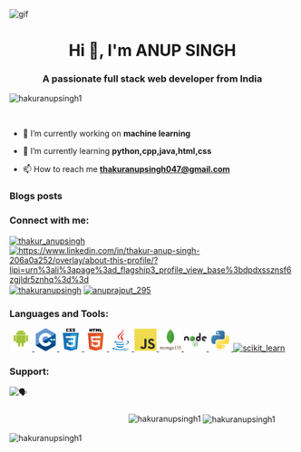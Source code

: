 ![gif](https://github.com/user-attachments/assets/1bcc7af0-f939-422f-b904-ce733e559f1e)








<h1 align="center">Hi 👋, I'm ANUP SINGH</h1>
<h3 align="center">A passionate full stack web developer from India</h3>

<p align="left"> <img src="https://komarev.com/ghpvc/?username=hakuranupsingh1&label=Profile%20views&color=0e75b6&style=flat" alt="hakuranupsingh1" /> </p>

<p align="left"> <a href="https://twitter.com/" target="blank"><img src="https://img.shields.io/twitter/follow/?logo=twitter&style=for-the-badge" alt="" /></a> </p>

- 🔭 I’m currently working on **machine learning**

- 🌱 I’m currently learning **python,cpp,java,html,css**

- 📫 How to reach me **thakuranupsingh047@gmail.com**

### Blogs posts
<!-- BLOG-POST-LIST:START -->
<!-- BLOG-POST-LIST:END -->

<h3 align="left">Connect with me:</h3>
<p align="left">
<a href="https://dev.to/thakur_anupsingh" target="blank"><img align="center" src="https://raw.githubusercontent.com/rahuldkjain/github-profile-readme-generator/master/src/images/icons/Social/devto.svg" alt="thakur_anupsingh" height="30" width="40" /></a>
<a href="https://linkedin.com/in/https://www.linkedin.com/in/thakur-anup-singh-206a0a252/overlay/about-this-profile/?lipi=urn%3ali%3apage%3ad_flagship3_profile_view_base%3bdpdxssznsf6zgjldr5znhq%3d%3d" target="blank"><img align="center" src="https://raw.githubusercontent.com/rahuldkjain/github-profile-readme-generator/master/src/images/icons/Social/linked-in-alt.svg" alt="https://www.linkedin.com/in/thakur-anup-singh-206a0a252/overlay/about-this-profile/?lipi=urn%3ali%3apage%3ad_flagship3_profile_view_base%3bdpdxssznsf6zgjldr5znhq%3d%3d" height="30" width="40" /></a>
<a href="https://kaggle.com/thakuranupsingh" target="blank"><img align="center" src="https://raw.githubusercontent.com/rahuldkjain/github-profile-readme-generator/master/src/images/icons/Social/kaggle.svg" alt="thakuranupsingh" height="30" width="40" /></a>
<a href="https://instagram.com/anuprajput_295" target="blank"><img align="center" src="https://raw.githubusercontent.com/rahuldkjain/github-profile-readme-generator/master/src/images/icons/Social/instagram.svg" alt="anuprajput_295" height="30" width="40" /></a>
</p>

<h3 align="left">Languages and Tools:</h3>
<p align="left"> <a href="https://developer.android.com" target="_blank" rel="noreferrer"> <img src="https://raw.githubusercontent.com/devicons/devicon/master/icons/android/android-original-wordmark.svg" alt="android" width="40" height="40"/> </a> <a href="https://www.w3schools.com/cpp/" target="_blank" rel="noreferrer"> <img src="https://raw.githubusercontent.com/devicons/devicon/master/icons/cplusplus/cplusplus-original.svg" alt="cplusplus" width="40" height="40"/> </a> <a href="https://www.w3schools.com/css/" target="_blank" rel="noreferrer"> <img src="https://raw.githubusercontent.com/devicons/devicon/master/icons/css3/css3-original-wordmark.svg" alt="css3" width="40" height="40"/> </a> <a href="https://www.w3.org/html/" target="_blank" rel="noreferrer"> <img src="https://raw.githubusercontent.com/devicons/devicon/master/icons/html5/html5-original-wordmark.svg" alt="html5" width="40" height="40"/> </a> <a href="https://www.java.com" target="_blank" rel="noreferrer"> <img src="https://raw.githubusercontent.com/devicons/devicon/master/icons/java/java-original.svg" alt="java" width="40" height="40"/> </a> <a href="https://developer.mozilla.org/en-US/docs/Web/JavaScript" target="_blank" rel="noreferrer"> <img src="https://raw.githubusercontent.com/devicons/devicon/master/icons/javascript/javascript-original.svg" alt="javascript" width="40" height="40"/> </a> <a href="https://www.mongodb.com/" target="_blank" rel="noreferrer"> <img src="https://raw.githubusercontent.com/devicons/devicon/master/icons/mongodb/mongodb-original-wordmark.svg" alt="mongodb" width="40" height="40"/> </a> <a href="https://nodejs.org" target="_blank" rel="noreferrer"> <img src="https://raw.githubusercontent.com/devicons/devicon/master/icons/nodejs/nodejs-original-wordmark.svg" alt="nodejs" width="40" height="40"/> </a> <a href="https://www.python.org" target="_blank" rel="noreferrer"> <img src="https://raw.githubusercontent.com/devicons/devicon/master/icons/python/python-original.svg" alt="python" width="40" height="40"/> </a> <a href="https://scikit-learn.org/" target="_blank" rel="noreferrer"> <img src="https://upload.wikimedia.org/wikipedia/commons/0/05/Scikit_learn_logo_small.svg" alt="scikit_learn" width="40" height="40"/> </a> </p>

<h3 align="left">Support:</h3>
<p><a href="https://www.buymeacoffee.com/🗣️"> <img align="left" src="https://cdn.buymeacoffee.com/buttons/v2/default-yellow.png" height="50" width="210" alt="🗣️" /></a></p><br><br>

<p><img align="left" src="https://github-readme-stats.vercel.app/api/top-langs?username=hakuranupsingh1&show_icons=true&locale=en&layout=compact" alt="hakuranupsingh1" /></p>

<p>&nbsp;<img align="center" src="https://github-readme-stats.vercel.app/api?username=hakuranupsingh1&show_icons=true&locale=en" alt="hakuranupsingh1" /></p>

<p><img align="center" src="https://github-readme-streak-stats.herokuapp.com/?user=hakuranupsingh1&" alt="hakuranupsingh1" /></p>
